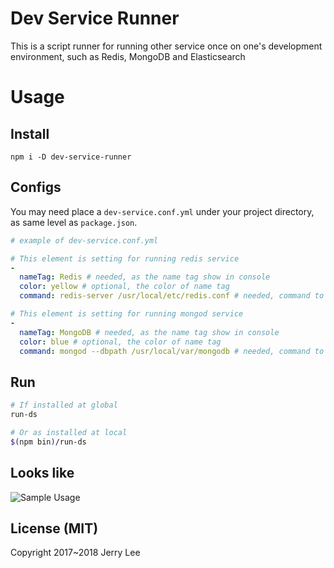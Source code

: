 # Dev Service Runner

This is a script runner for running other service once on one's development environment, such as Redis, MongoDB and Elasticsearch

# Usage
## Install
```
npm i -D dev-service-runner
```

## Configs
You may need place a `dev-service.conf.yml` under your project directory, as same level as `package.json`.

```yaml
# example of dev-service.conf.yml

# This element is setting for running redis service
- 
  nameTag: Redis # needed, as the name tag show in console
  color: yellow # optional, the color of name tag
  command: redis-server /usr/local/etc/redis.conf # needed, command to start this service 

# This element is setting for running mongod service
- 
  nameTag: MongoDB # needed, as the name tag show in console
  color: blue # optional, the color of name tag
  command: mongod --dbpath /usr/local/var/mongodb # needed, command to start this service 
```

## Run
```bash
# If installed at global
run-ds

# Or as installed at local
$(npm bin)/run-ds
```

## Looks like
![Sample Usage](https://cdn.rawgit.com/jerrywdlee/dev-service-runner/19ccd55a/assets/dev-service-runner_demo.gif "Sample Usage")

## License (MIT)
Copyright 2017~2018 Jerry Lee

